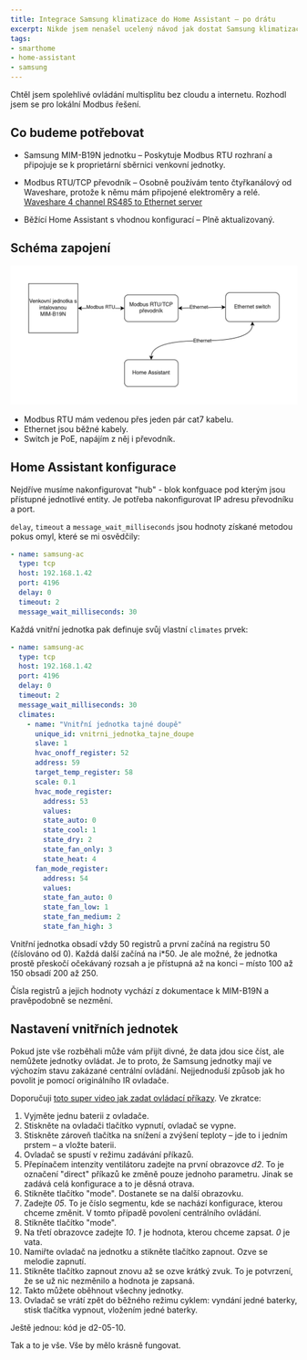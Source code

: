 ```yaml
---
title: Integrace Samsung klimatizace do Home Assistant — po drátu
excerpt: Nikde jsem nenašel ucelený návod jak dostat Samsung klimatizaci po drátu do Home Assistant. Přehled toho, co jsem zjistil na jednom místě.
tags:
- smarthome
- home-assistant
- samsung
---
```


Chtěl jsem spolehlivé ovládání multisplitu bez cloudu a internetu. Rozhodl jsem se pro lokální Modbus řešení.

## Co budeme potřebovat

* Samsung MIM-B19N jednotku – Poskytuje Modbus RTU rozhraní a připojuje se k proprietární sběrnici venkovní jednotky.

* Modbus RTU/TCP převodník – Osobně používám tento čtyřkanálový od Waveshare, protože k němu mám připojené elektroměry a relé. [Waveshare 4 channel RS485 to Ethernet server](https://www.aliexpress.com/item/1005006402111790.html)

* Běžící Home Assistant s vhodnou konfigurací – Plně aktualizovaný.

## Schéma zapojení

![Diagram zpaojení](/assets/images/2025-10-31-samsung-modbus_diagram.png)

* Modbus RTU mám vedenou přes jeden pár cat7 kabelu.
* Ethernet jsou běžné kabely.
* Switch je PoE, napájím z něj i převodník.

## Home Assistant konfigurace

Nejdříve musíme nakonfigurovat "hub" - blok konfguace pod kterým jsou přístupné jednotlivé entity. Je potřeba nakonfigurovat IP adresu převodníku a port.

`delay`, `timeout` a `message_wait_milliseconds` jsou hodnoty získané metodou pokus omyl, které se mi osvědčily:

```yaml
- name: samsung-ac
  type: tcp
  host: 192.168.1.42
  port: 4196
  delay: 0
  timeout: 2
  message_wait_milliseconds: 30
  ```

  Každá vnitřní jednotka pak definuje svůj vlastní `climates` prvek:

```yaml
- name: samsung-ac
  type: tcp
  host: 192.168.1.42
  port: 4196
  delay: 0
  timeout: 2
  message_wait_milliseconds: 30
  climates:
    - name: "Vnitřní jednotka tajné doupě"
      unique_id: vnitrni_jednotka_tajne_doupe
      slave: 1
      hvac_onoff_register: 52
      address: 59
      target_temp_register: 58
      scale: 0.1
      hvac_mode_register: 
        address: 53
        values:
        state_auto: 0
        state_cool: 1
        state_dry: 2
        state_fan_only: 3
        state_heat: 4
      fan_mode_register:
        address: 54
        values:
        state_fan_auto: 0
        state_fan_low: 1
        state_fan_medium: 2
        state_fan_high: 3
```

Vnitřní jednotka obsadí vždy 50 registrů a první začíná na registru 50 (číslováno od 0). Každá další začíná na i*50. Je ale možné, že jednotka prostě přeskočí očekávaný rozsah a je přístupná až na konci – místo 100 až 150 obsadí 200 až 250.

Čísla registrů a jejich hodnoty vychází z dokumentace k MIM-B19N a pravěpodobně se nezmění.

## Nastavení vnitřních jednotek

Pokud jste vše rozběhali může vám přijít divné, že data jdou sice číst, ale nemůžete jednotky ovládat. Je to proto, že Samsung jednotky mají ve výchozím stavu zakázané centrální ovládání. Nejjednoduší způsob jak ho povolit je pomocí originálního IR ovladače.

Doporučuji [toto super video jak zadat ovládací příkazy](https://www.youtube.com/watch?v=Uf7oTKOVEME). Ve zkratce:

1. Vyjměte jednu baterii z ovladače.
2. Stiskněte na ovladači tlačítko vypnutí, ovladač se vypne.
3. Stiskněte zároveň tlačítka na snížení a zvýšení teploty – jde to i jedním prstem – a vložte baterii.
4. Ovladač se spustí v režimu zadávání příkazů.
5. Přepínačem intenzity ventilátoru zadejte na první obrazovce _d2_. To je označení "direct" příkazů ke změně pouze jednoho parametru. Jinak se zadává celá konfigurace a to je děsná otrava.
6. Stikněte tlačítko "mode". Dostanete se na další obrazovku.
7. Zadejte _05_. To je číslo segmentu, kde se nachází konfigurace, kterou chceme změnit. V tomto případě povolení centrálního ovládání.
8. Stikněte tlačítko "mode".
9. Na třetí obrazovce zadejte _10_. _1_ je hodnota, kterou chceme zapsat. _0_ je vata.
10. Namiřte ovladač na jednotku a stikněte tlačítko zapnout. Ozve se melodie zapnutí.
11. Stikněte tlačítko zapnout znovu až se ozve krátký zvuk. To je potvrzení, že se už nic nezměnilo a hodnota je zapsaná.
12. Takto můžete oběhnout všechny jednotky.
13. Ovladač se vrátí zpět do běžného režimu cyklem: vyndání jedné baterky, stisk tlačítka vypnout, vložením jedné baterky.

Ještě jednou: kód je d2-05-10.

Tak a to je vše. Vše by mělo krásně fungovat.